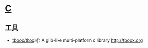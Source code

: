 # [C](link)


## 工具

* [tboox/tbox](https://github.com/tboox/tbox):📦 A glib-like multi-platform c library http://tboox.org
